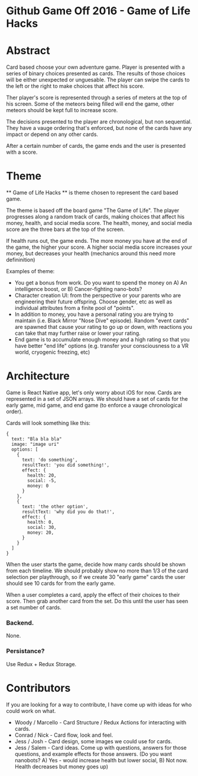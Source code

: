 # Github Game Off 2016 - Game of Life Hacks

# Abstract

Card based choose your own adventure game. Player is presented with a series of binary choices presented as cards.
The results of those choices will be either unexpected or unguesable.
The player can swipe the cards to the left or the right to make choices that affect his score.

Ther player's score is represented through a series of meters at the top of his screen.
Some of the meteors being filled will end the game, other meteors should be kept full to increase score.

The decisions presented to the player are chronological, but non sequential.
They have a vauge ordering that's enforced, but none of the cards have any impact or depend on any other cards.

After a certain number of cards, the game ends and the user is presented with a score.

# Theme

** Game of Life Hacks ** is theme chosen to represent the card based game.

The theme is based off the board game "The Game of Life".
The player progresses along a random track of cards, making choices that affect his money, health, and social media score.
The health, money, and social media score are the three bars at the top of the screen.

If health runs out, the game ends.
The more money you have at the end of the game, the higher your score.
A higher social media score increases your money, but decreases your health (mechanics around this need more defininition)


Examples of theme:

- You get a bonus from work. Do you want to spend the money on A) An intelligence boost, or B) Cancer-fighting nano-bots?
- Character creation UI: from the perspective or your parents who are engineering their future offspring. Choose gender, etc as well as individual attributes from a finite pool of "points".
- In addition to money, you have a personal rating you are trying to maintain (i.e. Black Mirror "Nose Dive" episode). Random "event cards" are spawned that cause your rating to go up or down, with reactions you can take that may further raise or lower your rating.
- End game is to accumulate enough money and a high rating so that you have better "end life" options (e.g. transfer your consciousness to a VR world, cryogenic freezing, etc)

# Architecture

Game is React Native app, let's only worry about iOS for now.
Cards are represented in a set of JSON arrays. We should have a set of cards for the early game, mid game, and end game (to enforce a vauge chronological order).

Cards will look something like this:

```
{
  text: "Bla bla bla"
  image: "image uri"
  options: [
    {
      text: 'do something',
      resultText: 'you did something!',
      effect: {
        health: 20,
        social: -5,
        money: 0
      }
    },
    {
      text: 'the other option',
      resultText: 'why did you do that!',
      effect: {
        health: 0,
        social: 30,
        money: 20,
      }
    }
  ]
}
````

When the user starts the game, decide how many cards should be shown from each timeline.
We should probably show no more than 1/3 of the card selection per playthrough, so if we create 30 "early game" cards
the user should see 10 cards for from the early game.

When a user completes a card, apply the effect of their choices to their score.
Then grab another card from the set. Do this until the user has seen a set number of cards.


### Backend.
None.

### Persistance?
Use Redux + Redux Storage.

# Contributors

If you are looking for a way to contribute, I have come up with ideas for who could work on what.

- Woody / Marcello - Card Structure / Redux Actions for interacting with cards.
- Conrad / Nick - Card flow, look and feel.
- Jess / Josh - Card design, some images we could use for cards.
- Jess / Salem - Card ideas. Come up with questions, answers for those questions, and example effects for those answers.
(Do you want nanobots? A) Yes - would increase health but lower social, B) Not now. Health decreases but money goes up)